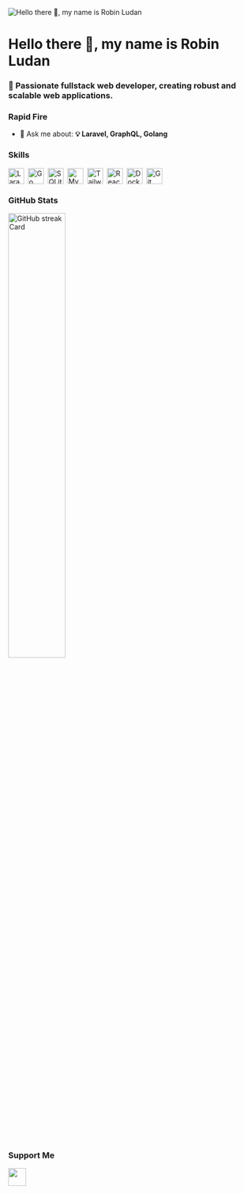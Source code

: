 ![Hello there 👋, my name is Robin Ludan](https://www.codecademy.com/resources/blog/wp-content/uploads/2022/12/Websites-Software-Programmers-Thumbnails_1200x558.png?w=1024)

<div id="toc">
  <ul align="left" style="list-style: none">
    <summary>
      <h1>
        Hello there 👋, my name is Robin Ludan
      </h1>
    </summary>
  </ul>
</div>

**<h3 align="left">🚀 Passionate fullstack web developer, creating robust and scalable web applications.</h3>**

**<h3 align="left">Rapid Fire</h3>**

- 💬 Ask me about: **💡 Laravel, GraphQL, Golang**

**<h3 align="left">Skills</h3>**

<div style="display: flex; flex-wrap: wrap; gap: 4px; justify-content: left;"><img src="https://cdn.jsdelivr.net/gh/devicons/devicon@latest/icons/laravel/laravel-original.svg" height="32" alt="Laravel" style="margin-right: 4px"> <img src="https://cdn.jsdelivr.net/gh/devicons/devicon/icons/go/go-original.svg" height="32" alt="Go" style="margin-right: 4px"> <img src="https://cdn.jsdelivr.net/gh/devicons/devicon/icons/sqlite/sqlite-original.svg" height="32" alt="SQLite" style="margin-right: 4px"> <img src="https://cdn.jsdelivr.net/gh/devicons/devicon/icons/mysql/mysql-original.svg" height="32" alt="MySQL" style="margin-right: 4px"> <img src="https://cdn.jsdelivr.net/gh/devicons/devicon@latest/icons/tailwindcss/tailwindcss-original.svg" height="32" alt="Tailwind CSS" style="margin-right: 4px"> <img src="https://cdn.jsdelivr.net/gh/devicons/devicon/icons/react/react-original.svg" height="32" alt="React" style="margin-right: 4px"> <img src="https://cdn.jsdelivr.net/gh/devicons/devicon/icons/docker/docker-original.svg" height="32" alt="Docker" style="margin-right: 4px"> <img src="https://cdn.jsdelivr.net/gh/devicons/devicon/icons/git/git-original.svg" height="32" alt="Git" style="margin-right: 4px"></div>
 
**<h3 align="left">GitHub Stats</h3>**

<p align="left">
  <img width="48%" src="https://streak-stats.demolab.com/?user=robinludan&theme=default&hide_border=false&border_radius=4.5&date_format=M+j%5B%2C+Y%5D&mode=daily&disable_animations=false&hide_total_contributions=false&hide_current_streak=false&hide_longest_streak=false&exclude_days=&locale=en&card_height=200" alt="GitHub streak Card" />
</p>

**<h3 align="left">Support Me</h3>**

<p align="left"><a href="https://ko-fi.com/robinludan" target="_blank"><img src="https://img.shields.io/badge/Ko--fi-343B45?style=for-the-badge&logo=kofi&logoColor=Black" height="36" style="margin-right: 4px"></a></p>

